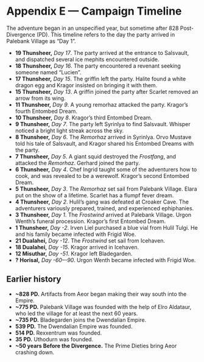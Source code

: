 # Appendix E — Campaign Timeline

The adventure began in an unspecified year, but sometime after 828 Post-Divergence (PD). This timeline refers to the day the party arrived in Palebank Village as “Day 1”.

- **19 Thunsheer,** _Day 17_. The party arrived at the entrance to Salsvault, and dispatched several ice mephits encountered outside.
- **18 Thunsheer,** _Day 16_. The party encountered a revenant seeking someone named “Lucien”.
- **17 Thunsheer,** _Day 15_. The griffin left the party. Halite found a white dragon egg and Kragor insisted on bringing it with them.
- **15 Thunsheer,** _Day 13_. A griffin joined the party after Scarlet removed an arrow from its wing.
- **11 Thunsheer,** _Day 9_. A young remorhaz attacked the party. Kragor’s fourth Entombed Dream.
- **10 Thunsheer,** _Day 8_. Kragor’s third Entombed Dream.
- **9 Thunsheer,** _Day 7_. The party left Syrinlya to find Salsvault. Whisper noticed a bright light streak across the sky.
- **8 Thunsheer,** _Day 6_. The _Remorhaz_ arrived in Syrinlya. Orvo Mustave told his tale of Salsvault, and Kragor shared his Entombed Dreams with the party.
- **7 Thunsheer,** _Day 5_. A giant squid destroyed the _Frostfang_, and attacked the _Remorhaz_. Gerhard joined the party.
- **6 Thunsheer,** _Day 4_. Chef Ingrid taught some of the adventurers how to cook, and was revealed to be a werewolf. Kragor’s second Entombed Dream.
- **5 Thunsheer,** _Day 3_. The _Remorhaz_ set sail from Palebank Village. Elara put on the show of a lifetime. Scarlet has a flumpf fever dream.
- **4 Thunsheer,** _Day 2_. Hulil’s gang was defeated at Croaker Cave. The adventurers variously prepared, trained, and experienced ephiphanies.
- **3 Thunsheer,** _Day 1_. The _Frostwind_ arrived at Palebank Village. Urgon Wenth’s funeral procession. Kragor’s first Entombed Dream.
- **1 Thunsheer,** _Day -2_. Irven Liel purchased a blue vial from Hulil Tulgi. He and his family became infected with Frigid Woe.
- **21 Dualahei,** _Day -12_. The _Frostwind_ set sail from Icehaven.
- **18 Dualahei,** _Day -15_. Kragor arrived in Icehaven.
- **12 Misuthar,** _Day -51_. Kragor left Bladegarden.
- **? Horisal,** _Day -60–-90_. Urgon Wenth became infected with Frigid Woe.

## Earlier history

- **~828 PD.** Artifacts from Aeor began making their way south into the Empire.
- **~775 PD.** Palebank Village was founded with the help of Elro Aldataur, who led the village for at least the next 60 years.
- **~735 PD.** Bladegarden joins the Dwendalian Empire.
- **539 PD.** The Dwendalian Empire was founded.
- **514 PD.** Rexxentrum was founded.
- **35 PD.** Uthodurn was founded.
- **~50 years Before the Divergence.** The Prime Dieties bring Aeor crashing down.
